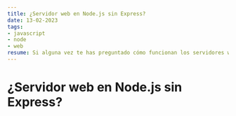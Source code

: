 ```yaml
---
title: ¿Servidor web en Node.js sin Express?
date: 13-02-2023
tags:
- javascript
- node
- web
resume: Si alguna vez te has preguntado cómo funcionan los servidores web en Node.js, estás en el lugar correcto. En este artículo, te mostraremos cómo crear uno desde cero sin usar Express.
---
```


# ¿Servidor web en Node.js sin Express?